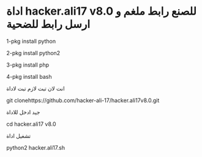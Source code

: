 ﻿#   اداة hacker.ali17 v8.0 للصنع رابط ملغم و ارسل رابط للضحية 

1-pkg install python

2-pkg install python2

3-pkg install php

4-pkg install bash

انت لان تبت لازم تبت لاداة 

git clonehttps://github.com/hacker-ali-17/hacker.ali17v8.0.git


جيد ادخل للاداة 

cd hacker.ali17 v8.0

تشغيل اداة 

python2 hacker.ali17.sh


